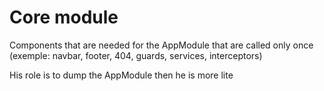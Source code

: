 # Core module

Components that are needed for the AppModule that are called only once (exemple: navbar, footer, 404, guards, services, interceptors)

His role is to dump the AppModule then he is more lite

